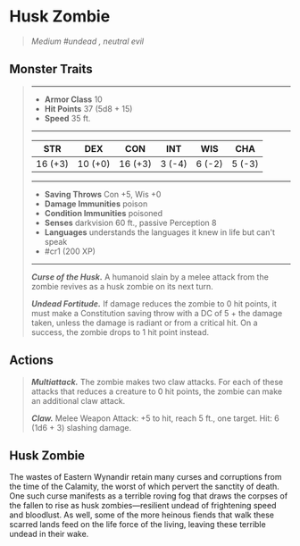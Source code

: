 # Husk Zombie
>*Medium #undead , neutral evil*
## Monster Traits
>___
>- **Armor Class** 10
>- **Hit Points** 37 (5d8 + 15)
>- **Speed** 35 ft.
>___
>|STR|DEX|CON|INT|WIS|CHA|
>|:---:|:---:|:---:|:---:|:---:|:---:|
>|16 (+3)|10 (+0)|16 (+3)|3 (-4)|6 (-2)|5 (-3)|
>___
>- **Saving Throws** Con +5, Wis +0
>- **Damage Immunities** poison
>- **Condition Immunities** poisoned
>- **Senses** darkvision 60 ft., passive Perception 8
>- **Languages** understands the languages it knew in life but can't speak
>- #cr1 (200 XP)
>___
>***Curse of the Husk.*** A humanoid slain by a melee attack from the zombie revives as a husk zombie on its next turn.  
>
>***Undead Fortitude.*** If damage reduces the zombie to 0 hit points, it must make a Constitution saving throw with a DC of 5 + the damage taken, unless the damage is radiant or from a critical hit. On a success, the zombie drops to 1 hit point instead.  
>
## Actions
>***Multiattack.*** The zombie makes two claw attacks. For each of these attacks that reduces a creature to 0 hit points, the zombie can make an additional claw attack.  
>
>***Claw.*** Melee Weapon Attack: +5 to hit, reach 5 ft., one target. Hit: 6 (1d6 + 3) slashing damage.
## Husk Zombie
The wastes of Eastern Wynandir retain many curses and corruptions from the time of the Calamity, the worst of which pervert the sanctity of death. One such curse manifests as a terrible roving fog that draws the corpses of the fallen to rise as husk zombies—resilient undead of frightening speed and bloodlust. As well, some of the more heinous fiends that walk these scarred lands feed on the life force of the living, leaving these terrible undead in their wake.